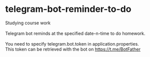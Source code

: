 # telegram-bot-reminder-to-do
Studying course work
<br>
<br>
Telegram bot reminds at the specified date-n-time to do homework.
<br><br>
You need to specify telegram.bot.token in application.properties. <br>
This token can be retrieved with the bot on https://t.me/BotFather
